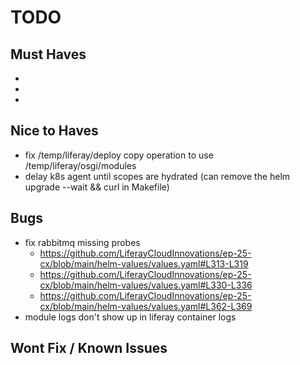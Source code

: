 # TODO

## Must Haves

-
-
-

## Nice to Haves

- fix /temp/liferay/deploy copy operation to use /temp/liferay/osgi/modules
- delay k8s agent until scopes are hydrated (can remove the helm upgrade --wait && curl in Makefile)

## Bugs

- fix rabbitmq missing probes
    - https://github.com/LiferayCloudInnovations/ep-25-cx/blob/main/helm-values/values.yaml#L313-L319
    - https://github.com/LiferayCloudInnovations/ep-25-cx/blob/main/helm-values/values.yaml#L330-L336
    - https://github.com/LiferayCloudInnovations/ep-25-cx/blob/main/helm-values/values.yaml#L362-L369
- module logs don't show up in liferay container logs

## Wont Fix / Known Issues
